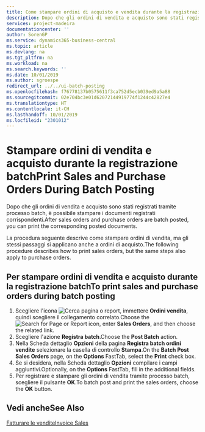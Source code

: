 ```yaml
---
title: Come stampare ordini di acquisto e vendita durante la registrazione batch
description: Dopo che gli ordini di vendita e acquisto sono stati registrati tramite processo batch, è possibile stampare i documenti registrati corrispondenti.
services: project-madeira
documentationcenter: ''
author: SorenGP
ms.service: dynamics365-business-central
ms.topic: article
ms.devlang: na
ms.tgt_pltfrm: na
ms.workload: na
ms.search.keywords: ''
ms.date: 10/01/2019
ms.author: sgroespe
redirect_url: ../../ui-batch-posting
ms.openlocfilehash: f76778137b0575611f3ca752d5ecb039ed9a5a88
ms.sourcegitcommit: 02e704bc3e01d62072144919774f1244c42827e4
ms.translationtype: HT
ms.contentlocale: it-CH
ms.lasthandoff: 10/01/2019
ms.locfileid: "2301012"
---
```

# <a name="print-sales-and-purchase-orders-during-batch-posting"></a><span data-ttu-id="04f79-103">Stampare ordini di vendita e acquisto durante la registrazione batch</span><span class="sxs-lookup"><span data-stu-id="04f79-103">Print Sales and Purchase Orders During Batch Posting</span></span>
<span data-ttu-id="04f79-104">Dopo che gli ordini di vendita e acquisto sono stati registrati tramite processo batch, è possibile stampare i documenti registrati corrispondenti.</span><span class="sxs-lookup"><span data-stu-id="04f79-104">After sales orders and purchase orders are batch posted, you can print the corresponding posted documents.</span></span>  

<span data-ttu-id="04f79-105">La procedura seguente descrive come stampare ordini di vendita, ma gli stessi passaggi si applicano anche a ordini di acquisto.</span><span class="sxs-lookup"><span data-stu-id="04f79-105">The following procedure describes how to print sales orders, but the same steps also apply to purchase orders.</span></span>  

## <a name="to-print-sales-and-purchase-orders-during-batch-posting"></a><span data-ttu-id="04f79-106">Per stampare ordini di vendita e acquisto durante la registrazione batch</span><span class="sxs-lookup"><span data-stu-id="04f79-106">To print sales and purchase orders during batch posting</span></span>  

1.  <span data-ttu-id="04f79-107">Scegliere l'icona ![Cerca pagina o report](../../media/ui-search/search_small.png "icona Cerca pagina o report"), immettere **Ordini vendita**, quindi scegliere il collegamento correlato.</span><span class="sxs-lookup"><span data-stu-id="04f79-107">Choose the ![Search for Page or Report](../../media/ui-search/search_small.png "Search for Page or Report icon") icon, enter **Sales Orders**, and then choose the related link.</span></span>  
2.  <span data-ttu-id="04f79-108">Scegliere l'azione **Registra batch**.</span><span class="sxs-lookup"><span data-stu-id="04f79-108">Choose the **Post Batch** action.</span></span>  
3.  <span data-ttu-id="04f79-109">Nella Scheda dettaglio **Opzioni** della pagina **Registra batch ordini vendite** selezionare la casella di controllo **Stampa**.</span><span class="sxs-lookup"><span data-stu-id="04f79-109">On the **Batch Post Sales Orders** page, on the **Options** FastTab, select the **Print** check box.</span></span>  
4.  <span data-ttu-id="04f79-110">Se si desidera, nella Scheda dettaglio **Opzioni** compilare i campi aggiuntivi.</span><span class="sxs-lookup"><span data-stu-id="04f79-110">Optionally, on the **Options** FastTab, fill in the additional fields.</span></span>  
5.  <span data-ttu-id="04f79-111">Per registrare e stampare gli ordini di vendita tramite processo batch, scegliere il pulsante **OK**.</span><span class="sxs-lookup"><span data-stu-id="04f79-111">To batch post and print the sales orders, choose the **OK** button.</span></span>  

## <a name="see-also"></a><span data-ttu-id="04f79-112">Vedi anche</span><span class="sxs-lookup"><span data-stu-id="04f79-112">See Also</span></span>  
[<span data-ttu-id="04f79-113">Fatturare le vendite</span><span class="sxs-lookup"><span data-stu-id="04f79-113">Invoice Sales</span></span>](../../sales-how-invoice-sales.md)
